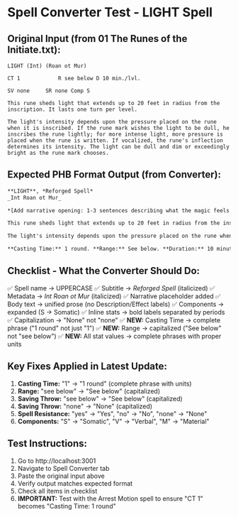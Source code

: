 # Spell Converter Test - LIGHT Spell

## Original Input (from 01 The Runes of the Initiate.txt):

```
LIGHT (Int) (Roan ot Mur)

CT 1			R see below	D 10 min./lvl.

SV none		SR none	Comp S

This rune sheds light that extends up to 20 feet in radius from the inscription. It lasts one turn per level.

The light's intensity depends upon the pressure placed on the rune when it is inscribed. If the rune mark wishes the light to be dull, he inscribes the rune lightly; for more intense light, more pressure is placed when the rune is written. If vocalized, the rune's inflection determines its intensity. The light can be dull and dim or exceedingly bright as the rune mark chooses.
```

## Expected PHB Format Output (from Converter):

```markdown
**LIGHT**, *Reforged Spell*
_Int Roan ot Mur_

*[Add narrative opening: 1-3 sentences describing what the magic feels or looks like]*

This rune sheds light that extends up to 20 feet in radius from the inscription. It lasts one turn per level.

The light's intensity depends upon the pressure placed on the rune when it is inscribed. If the rune mark wishes the light to be dull, he inscribes the rune lightly; for more intense light, more pressure is placed when the rune is written. If vocalized, the rune's inflection determines its intensity. The light can be dull and dim or exceedingly bright as the rune mark chooses.

**Casting Time:** 1 round. **Range:** See below. **Duration:** 10 minutes per level. **Saving Throw:** None. **Spell Resistance:** None. **Components:** Somatic.
```

## Checklist - What the Converter Should Do:

✅ Spell name → UPPERCASE
✅ Subtitle → *Reforged Spell* (italicized)
✅ Metadata → _Int Roan ot Mur_ (italicized)
✅ Narrative placeholder added
✅ Body text → unified prose (no Description/Effect labels)
✅ Components → expanded (S → Somatic)
✅ Inline stats → bold labels separated by periods
✅ Capitalization → "None" not "none"
✅ **NEW:** Casting Time → complete phrase ("1 round" not just "1")
✅ **NEW:** Range → capitalized ("See below" not "see below")
✅ **NEW:** All stat values → complete phrases with proper units

## Key Fixes Applied in Latest Update:

1. **Casting Time:** "1" → "1 round" (complete phrase with units)
2. **Range:** "see below" → "See below" (capitalized)
3. **Saving Throw:** "see below" → "See below" (capitalized)
4. **Saving Throw:** "none" → "None" (capitalized)
5. **Spell Resistance:** "yes" → "Yes", "no" → "No", "none" → "None"
6. **Components:** "S" → "Somatic", "V" → "Verbal", "M" → "Material"

## Test Instructions:

1. Go to http://localhost:3001
2. Navigate to Spell Converter tab
3. Paste the original input above
4. Verify output matches expected format
5. Check all items in checklist
6. **IMPORTANT:** Test with the Arrest Motion spell to ensure "CT 1" becomes "Casting Time: 1 round"
